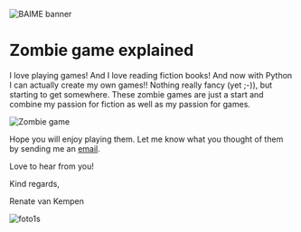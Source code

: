 ﻿![BAIME banner](https://user-images.githubusercontent.com/47600826/89530907-9b3f6480-d7ef-11ea-9849-27617f6025cf.png)


# Zombie game explained

I love playing games! And I love reading fiction books! And now with Python I can actually create my own games!!
Nothing really fancy (yet ;-)), but starting to get somewhere. 
These zombie games are just a start and combine my passion for fiction as well as my passion for games.

![Zombie game](https://user-images.githubusercontent.com/47600826/80281335-a7a12500-870a-11ea-9a61-f4561b5c1edd.png)

Hope you will enjoy playing them. 
Let me know what you thought of them by sending me an [email](renate@baime.nl). 

Love to hear from you!

Kind regards,

Renate van Kempen

![foto1s](https://user-images.githubusercontent.com/47600826/73173281-4f578880-4105-11ea-8862-4c54a530e7f4.jpg)
